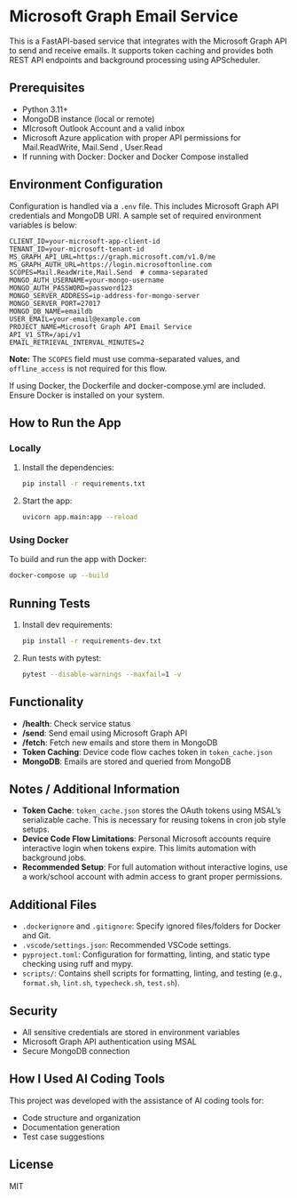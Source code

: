 # Microsoft Graph Email Service

This is a FastAPI-based service that integrates with the Microsoft Graph API to send and receive emails. It supports token caching and provides both REST API endpoints and background processing using APScheduler.

## Prerequisites

- Python 3.11+
- MongoDB instance (local or remote)
- MIcrosoft Outlook Account and a valid inbox
- Microsoft Azure application with proper API permissions for Mail.ReadWrite, Mail.Send , User.Read
- If running with Docker: Docker and Docker Compose installed

## Environment Configuration

Configuration is handled via a `.env` file. This includes Microsoft Graph API credentials and MongoDB URI. A sample set of required environment variables is below:

```
CLIENT_ID=your-microsoft-app-client-id
TENANT_ID=your-microsoft-tenant-id
MS_GRAPH_API_URL=https://graph.microsoft.com/v1.0/me
MS_GRAPH_AUTH_URL=https://login.microsoftonline.com
SCOPES=Mail.ReadWrite,Mail.Send  # comma-separated
MONGO_AUTH_USERNAME=your-mongo-username
MONGO_AUTH_PASSWORD=password123
MONGO_SERVER_ADDRESS=ip-address-for-mongo-server
MONGO_SERVER_PORT=27017
MONGO_DB_NAME=emaildb
USER_EMAIL=your-email@example.com
PROJECT_NAME=Microsoft Graph API Email Service
API_V1_STR=/api/v1
EMAIL_RETRIEVAL_INTERVAL_MINUTES=2
```

**Note:** The `SCOPES` field must use comma-separated values, and `offline_access` is not required for this flow.

If using Docker, the Dockerfile and docker-compose.yml are included. Ensure Docker is installed on your system.



## How to Run the App

### Locally

1. Install the dependencies:
   ```bash
   pip install -r requirements.txt
   ```

2. Start the app:
   ```bash
   uvicorn app.main:app --reload
   ```

### Using Docker

To build and run the app with Docker:

```bash
docker-compose up --build
```

## Running Tests

1. Install dev requirements:
   ```bash
   pip install -r requirements-dev.txt
   ```

2. Run tests with pytest:
   ```bash
   pytest --disable-warnings --maxfail=1 -v
   ```

## Functionality

- **/health**: Check service status
- **/send**: Send email using Microsoft Graph API
- **/fetch**: Fetch new emails and store them in MongoDB
- **Token Caching**: Device code flow caches token in `token_cache.json`
- **MongoDB**: Emails are stored and queried from MongoDB

## Notes / Additional Information

- **Token Cache**: `token_cache.json` stores the OAuth tokens using MSAL’s serializable cache. This is necessary for reusing tokens in cron job style setups.
- **Device Code Flow Limitations**: Personal Microsoft accounts require interactive login when tokens expire. This limits automation with background jobs.
- **Recommended Setup**: For full automation without interactive logins, use a work/school account with admin access to grant proper permissions.

## Additional Files

- `.dockerignore` and `.gitignore`: Specify ignored files/folders for Docker and Git.
- `.vscode/settings.json`: Recommended VSCode settings.
- `pyproject.toml`: Configuration for formatting, linting, and static type checking using ruff and mypy.
- `scripts/`: Contains shell scripts for formatting, linting, and testing (e.g., `format.sh`, `lint.sh`, `typecheck.sh`, `test.sh`).

## Security

- All sensitive credentials are stored in environment variables
- Microsoft Graph API authentication using MSAL
- Secure MongoDB connection

## How I Used AI Coding Tools

This project was developed with the assistance of AI coding tools for:
- Code structure and organization
- Documentation generation
- Test case suggestions

## License

MIT 